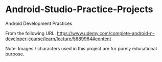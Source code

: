 # Android-Studio-Practice-Projects

Android Development Practices

From the following URL.
https://www.udemy.com/complete-android-n-developer-course/learn/lecture/5689964#content

Note: Images / characters used in this project are for purely educational purpose.

